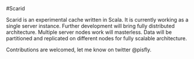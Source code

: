 #Scarid

Scarid is an experimental cache written in Scala. It is currently working as a single server instance.
Further development will bring fully distributed architecture. Multiple server nodes work will masterless.
Data will be partitioned and replicated on different nodes for fully scalable architecture.

Contributions are welcomed, let me know on twitter @pisfly.